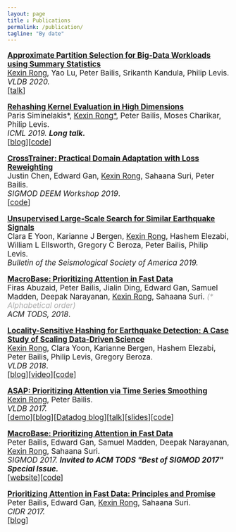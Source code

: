 ```yaml
---
layout: page
title : Publications
permalink: /publication/
tagline: "By date"
---
```

<!--<div class="tagline">
<span class="page-title">Publications</span> <span class="page-tagline"><em>by Date</em></span>
</div>-->
<div class="manual-post" style="font-size: 17px">
<div>

<p>  <div class="manual-content">
  <a  href="/papers/ps3.pdf"  style="font-weight: bolder;">
  Approximate Partition Selection for Big-Data Workloads using Summary Statistics</a> <br><u class="dotted">Kexin Rong</u>, Yao Lu, Peter Bailis, Srikanth Kandula, Philip Levis. <br><i>VLDB 2020.</i>
  <br><span>[<a href="https://www.youtube.com/watch?v=ZmsmB4kcKAQ">talk</a>]</span>
  </div>
</p>

<!--   <div class="manual manual-title">
  <strong>2017</strong>
  </div> -->
 <p>  <div class="manual-content">
  <a  href="/papers/rehashing-icml19.pdf"  style="font-weight: bolder;">
  Rehashing Kernel Evaluation in High Dimensions</a> <br>Paris Siminelakis*, <u class="dotted">Kexin Rong*</u>, Peter Bailis, Moses Charikar, Philip Levis. <br><i> ICML 2019.</i> <i style="font-weight: bolder;"> Long talk.</i>
  <br><span>[<a href="https://dawn.cs.stanford.edu/2019/06/11/rehashing/">blog</a>][<a href="https://github.com/kexinrong/rehashing">code</a>]</span>
  </div>
</p>


 <p>  <div class="manual-content">
  <a  href="https://arxiv.org/abs/1905.02304"  style="font-weight: bolder;">
  CrossTrainer: Practical Domain Adaptation with Loss Reweighting</a><br> Justin Chen, Edward Gan, <u class="dotted">Kexin Rong</u>, Sahaana Suri, Peter Bailis. <br><i> SIGMOD DEEM Workshop 2019</i>.
  <br><span>[<a href="https://github.com/stanford-futuredata/crosstrainer">code</a>]</span>
  </div>
</p>

<p>  <div class="manual-content">
  <a  href="#"  style="font-weight: bolder;">
  Unsupervised Large‐Scale Search for Similar Earthquake Signals</a> <br>Clara E Yoon, Karianne J Bergen, <u class="dotted">Kexin Rong</u>, Hashem Elezabi, William L Ellsworth, Gregory C Beroza, Peter Bailis, Philip Levis. <br><i> Bulletin of the Seismological Society of America 2019.</i> 
  </div>
</p>


<p>  <div class="manual-content">
  <a  href="/papers/macrobase-tods18.pdf"  style="font-weight: bolder;">
      MacroBase: Prioritizing Attention in Fast Data</a><br>Firas Abuzaid, Peter Bailis, Jialin Ding, Edward Gan, Samuel Madden, Deepak Narayanan, <u class="dotted">Kexin Rong</u>, Sahaana Suri. <i style="color:#aaaaaa">(* Alphabetical order)</i> <br><i>ACM TODS, 2018</i>.
  </div>
</p>

   <p>  <div class="manual-content">
  <a  href="/papers/quake-vldb18.pdf"  style="font-weight: bolder;">
      Locality-Sensitive Hashing for Earthquake Detection: A Case Study of Scaling Data-Driven Science</a><br>
      <u class="dotted">Kexin Rong</u>, Clara Yoon, Karianne Bergen, Hashem Elezabi, Peter Bailis, Philip Levis, Gregory Beroza. <br><i>VLDB 2018</i>.<br><span>[<a href="https://dawn.cs.stanford.edu/2018/09/05/quake/">blog</a>][<a href="https://www.youtube.com/watch?v=LXi0TIOOfEY">video</a>][<a href="https://github.com/stanford-futuredata/FAST">code</a>]</span>
  </div>
</p>

   <p>  <div class="manual-content">
  <a href="/papers/asap-vldb17.pdf" style="font-weight: bolder;">
      ASAP: Prioritizing Attention via Time Series Smoothing</a><br>
      <u class="dotted">Kexin Rong</u>, Peter Bailis.<br> <i>VLDB 2017.</i><br>
      <span>[<a href="http://futuredata.stanford.edu/asap/">demo</a>][<a href="http://dawn.cs.stanford.edu/2017/08/07/asap/">blog</a>][<a href="https://www.datadoghq.com/blog/auto-smoother-asap/">Datadog blog</a>][<a href="https://vimeo.com/221062931">talk</a>][<a href="https://speakerdeck.com/futuredata/automating-dashboard-displays-with-asap">slides</a>][<a href="https://github.com/stanford-futuredata/ASAP">code</a>]</span> 
  </div>
</p>


<p>  <div class="manual-content">
	<a href="/papers/macrobase-sigmod17.pdf" style="font-weight: bolder;">
      MacroBase: Prioritizing Attention in Fast Data</a> <br>
      Peter Bailis, Edward Gan, Samuel Madden, Deepak Narayanan, <u class="dotted">Kexin Rong</u>, Sahaana Suri. <br><i>SIGMOD 2017.</i> <i style="font-weight: bolder;"> Invited to ACM TODS "Best of SIGMOD 2017" Special Issue.</i><br><span>[<a href="https://macrobase.stanford.edu/">website</a>][<a href="https://github.com/stanford-futuredata/macrobase">code</a>]</span><br>
  </div>
</p>
<p>  <div class="manual-content">
  <a href="/papers/macrobase-cidr17.pdf" style="font-weight: bolder;">
      Prioritizing Attention in Fast Data: Principles and Promise</a><br>
      Peter Bailis, Edward Gan, <u class="dotted">Kexin Rong</u>, Sahaana Suri. <br><i>CIDR 2017.</i><br>
      <span>[<a href="https://blog.acolyer.org/2017/01/19/prioritizing-attention-in-fast-data-principles-and-promise/">blog</a>]</span>
  </div>
</p>
</div>